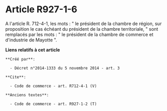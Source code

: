 # Article R927-1-6

A l'article R. 712-4-1, les mots : " le président de la chambre de région, sur proposition le cas échéant du président de la
chambre territoriale, " sont remplacés par les mots : " le président de la chambre de commerce et d'industrie de Mayotte ".

**Liens relatifs à cet article**

	**Créé par**:

	  - Décret n°2014-1333 du 5 novembre 2014 - art. 3

	**Cite**:

	  - Code de commerce - art. R712-4-1 (V)

	**Anciens textes**:

	  - Code de commerce - art. R927-1-2 (T)
